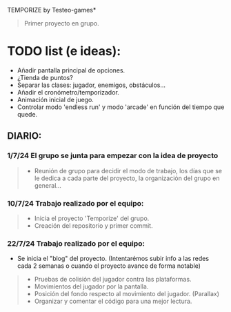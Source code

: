 

TEMPORIZE by Testeo-games*
> Primer proyecto en grupo.



# TODO list (e ideas): 

- Añadir pantalla principal de opciones.
- ¿Tienda de puntos?
- Separar las clases: jugador, enemigos, obstáculos...
- Añadir el cronómetro/temporizador.
- Animación inicial de juego.
- Controlar modo 'endless run' y modo 'arcade' en función del tiempo que quede.




## DIARIO:
### 1/7/24 El grupo se junta para empezar con la idea de proyecto

>- Reunión de grupo para decidir el modo de trabajo, los días que se le dedica a cada parte del proyecto, la organización del grupo en general...



### 10/7/24 Trabajo realizado por el equipo:

>- Inicia el proyecto 'Temporize' del grupo.
>- Creación del repositorio y primer commit.



### 22/7/24 Trabajo realizado por el equipo:

- Se inicia el "blog" del proyecto. (Intentarémos subir info a las redes cada 2 semanas o cuando el proyecto avance de forma notable)
>- Pruebas de colisión del jugador contra las plataformas.
>- Movimientos del jugador por la pantalla.
>- Posición del fondo respecto al movimiento del jugador. (Parallax)
>- Organizar y comentar el código para una mejor lectura.
